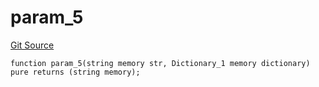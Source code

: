 # param_5
[Git Source](https://github.com/metacontract/mc/blob/0cf91165f9ec2cbeeba800a4baf4e81e2df5c3bb/src/devkit/Flattened.sol)


```solidity
function param_5(string memory str, Dictionary_1 memory dictionary) pure returns (string memory);
```

